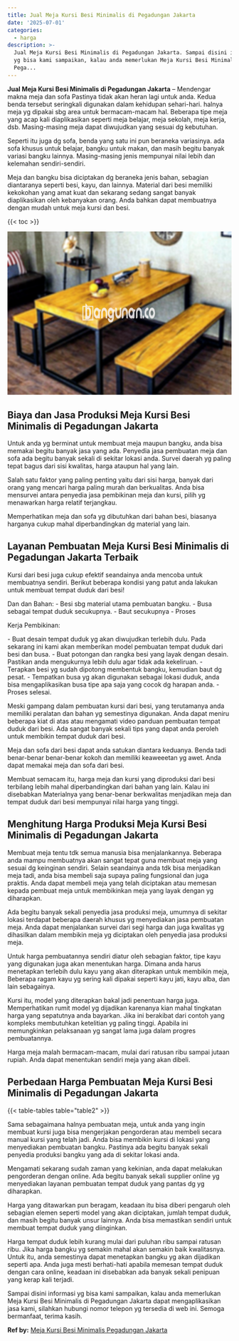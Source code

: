 ```yaml
---
title: Jual Meja Kursi Besi Minimalis di Pegadungan Jakarta
date: '2025-07-01'
categories:
  - harga
description: >-
  Jual Meja Kursi Besi Minimalis di Pegadungan Jakarta. Sampai disini informasi
  yg bisa kami sampaikan, kalau anda memerlukan Meja Kursi Besi Minimalis di
  Pega...
---
```


**Jual Meja Kursi Besi Minimalis di Pegadungan Jakarta** – Mendengar makna meja dan sofa Pastinya tidak akan heran lagi untuk anda. Kedua benda tersebut seringkali digunakan dalam kehidupan sehari-hari. halnya meja yg dipakai sbg area untuk bermacam-macam hal. Beberapa tipe meja yang acap kali diaplikasikan seperti meja belajar, meja sekolah, meja kerja, dsb. Masing-masing meja dapat diwujudkan yang sesuai dg kebutuhan.

Seperti itu juga dg sofa, benda yang satu ini pun beraneka variasinya. ada sofa khusus untuk belajar, bangku untuk makan, dan masih begitu banyak variasi bangku lainnya. Masing-masing jenis mempunyai nilai lebih dan kelemahan sendiri-sendiri.

Meja dan bangku bisa diciptakan dg beraneka jenis bahan, sebagian diantaranya seperti besi, kayu, dan lainnya. Material dari besi memiliki kekokohan yang amat kuat dan sekarang sedang sangat banyak diaplikasikan oleh kebanyakan orang. Anda bahkan dapat membuatnya dengan mudah untuk meja kursi dan besi.

{{< toc >}}

![Jual Meja Kursi Besi Minimalis di Pegadungan Jakarta](/images/jual-meja-besi-murah28.png)

## Biaya dan Jasa Produksi Meja Kursi Besi Minimalis di Pegadungan Jakarta

Untuk anda yg berminat untuk membuat meja maupun bangku, anda bisa memakai begitu banyak jasa yang ada. Penyedia jasa pembuatan meja dan sofa ada begitu banyak sekali di sekitar lokasi anda. Survei daerah yg paling tepat bagus dari sisi kwalitas, harga ataupun hal yang lain.

Salah satu faktor yang paling penting yaitu dari sisi harga, banyak dari orang yang mencari harga paling murah dan berkualitas. Anda bisa mensurvei antara penyedia jasa pembikinan meja dan kursi, pilih yg menawarkan harga relatif terjangkau.

Memperhatikan meja dan sofa yg dibutuhkan dari bahan besi, biasanya harganya cukup mahal diperbandingkan dg material yang lain.

## Layanan Pembuatan Meja Kursi Besi Minimalis di Pegadungan Jakarta Terbaik

Kursi dari besi juga cukup efektif seandainya anda mencoba untuk membuatnya sendiri. Berikut beberapa kondisi yang patut anda lakukan untuk membuat tempat duduk dari besi!

Dan dan Bahan: - Besi sbg material utama pembuatan bangku. - Busa sebagai tempat duduk secukupnya. - Baut secukupnya - Proses

Kerja Pembikinan:

\- Buat desain tempat duduk yg akan diwujudkan terlebih dulu. Pada sekarang ini kami akan memberikan model pembuatan tempat duduk dari besi dan busa. - Buat potongan dan rangka besi yang layak dengan desain. Pastikan anda mengukurnya lebih dulu agar tidak ada kekeliruan. - Terapkan besi yg sudah dipotong membentuk bangku, kemudian baut dg pesat. - Tempatkan busa yg akan digunakan sebagai lokasi duduk, anda bisa mengaplikasikan busa tipe apa saja yang cocok dg harapan anda. - Proses selesai.

Meski gampang dalam pembuatan kursi dari besi, yang terutamanya anda memiliki peralatan dan bahan yg semestinya digunakan. Anda dapat meniru beberapa kiat di atas atau mengamati video panduan pembuatan tempat duduk dari besi. Ada sangat banyak sekali tips yang dapat anda peroleh untuk membikin tempat duduk dari besi.

Meja dan sofa dari besi dapat anda satukan diantara keduanya. Benda tadi benar-benar benar-benar kokoh dan memiliki keaweeetan yg awet. Anda dapat memakai meja dan sofa dari besi.

Membuat semacam itu, harga meja dan kursi yang diproduksi dari besi terbilang lebih mahal diperbandingkan dari bahan yang lain. Kalau ini disebabkan Materialnya yang benar-benar berkwalitas menjadikan meja dan tempat duduk dari besi mempunyai nilai harga yang tinggi.

## Menghitung Harga Produksi Meja Kursi Besi Minimalis di Pegadungan Jakarta

Membuat meja tentu tdk semua manusia bisa menjalankannya. Beberapa anda mampu membuatnya akan sangat tepat guna membuat meja yang sesuai dg keinginan sendiri. Selain seandainya anda tdk bisa menjadikan meja tadi, anda bisa membeli saja supaya paling fungsional dan juga praktis. Anda dapat membeli meja yang telah diciptakan atau memesan kepada pembuat meja untuk membikinkan meja yang layak dengan yg diharapkan.

Ada begitu banyak sekali penyedia jasa produksi meja, umumnya di sekitar lokasi terdapat beberapa daerah khusus yg menyediakan jasa pembuatan meja. Anda dapat menjalankan survei dari segi harga dan juga kwalitas yg dihasilkan dalam membikin meja yg diciptakan oleh penyedia jasa produksi meja.

Untuk harga pembuatannya sendiri diatur oleh sebagian faktor, tipe kayu yang digunakan juga akan menentukan harga. Dimana anda harus menetapkan terlebih dulu kayu yang akan diterapkan untuk membikin meja, Beberapa ragam kayu yg sering kali dipakai seperti kayu jati, kayu alba, dan lain sebagainya.

Kursi itu, model yang diterapkan bakal jadi penentuan harga juga. Memperhatikan rumit model yg dijadikan karenanya kian mahal tingkatan harga yang sepatutnya anda bayarkan. Jika ini berakibat dari contoh yang kompleks membutuhkan ketelitian yg paling tinggi. Apabila ini memungkinkan pelaksanaan yg sangat lama juga dalam progres pembuatannya.

Harga meja malah bermacam-macam, mulai dari ratusan ribu sampai jutaan rupiah. Anda dapat menentukan sendiri meja yang akan dibeli.

## Perbedaan Harga Pembuatan Meja Kursi Besi Minimalis di Pegadungan Jakarta

{{< table-tables table="table2" >}}

Sama sebagaimana halnya pembuatan meja, untuk anda yang ingin membuat kursi juga bisa mengerjakan pengorderan atau membeli secara manual kursi yang telah jadi. Anda bisa membikin kursi di lokasi yang menyediakan pembuatan bangku. Pastinya ada begitu banyak sekali penyedia produksi bangku yang ada di sekitar lokasi anda.

Mengamati sekarang sudah zaman yang kekinian, anda dapat melakukan pengorderan dengan online. Ada begitu banyak sekali supplier online yg menyediakan layanan pembuatan tempat duduk yang pantas dg yg diharapkan.

Harga yang ditawarkan pun beragam, keadaan itu bisa diberi pengaruh oleh sebagian elemen seperti model yang akan diciptakan, jumlah tempat duduk, dan masih begitu banyak unsur lainnya. Anda bisa memastikan sendiri untuk membuat tempat duduk yang diinginkan.

Harga tempat duduk lebih kurang mulai dari puluhan ribu sampai ratusan ribu. Jika harga bangku yg semakin mahal akan semakin baik kwalitasnya. Untuk itu, anda semestinya dapat menetapkan bangku yg akan dijadikan seperti apa. Anda juga mesti berhati-hati apabila memesan tempat duduk dengan cara online, keadaan ini disebabkan ada banyak sekali penipuan yang kerap kali terjadi.

Sampai disini informasi yg bisa kami sampaikan, kalau anda memerlukan Meja Kursi Besi Minimalis di Pegadungan Jakarta dapat mengaplikasikan jasa kami, silahkan hubungi nomor telepon yg tersedia di web ini. Semoga bermanfaat, terima kasih.

**Ref by:** [Meja Kursi Besi Minimalis Pegadungan Jakarta](https://id.wikipedia.org/wiki/Meja)

